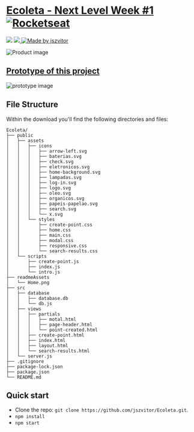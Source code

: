 # [Ecoleta - Next Level Week #1](https://skylab.rocketseat.com.br) [![Rocketseat](https://img.shields.io/badge/Rocketseat-%2304D361)](https://rocketseat.com.br)

<div>
  <img src="https://img.shields.io/github/repo-size/jszvitor/JavaScript-RocketSeat-Course">
  <a href="https://jszvitor.github.io">
    <img src="https://img.shields.io/badge/made%20by-jszvitor-brightgreen"/>
  </a>
  <a href="https://github.com/jszvitor">
    <img alt="Made by jszvitor" src="https://img.shields.io/github/followers/jszvitor?color=%2363FFA1&style=social">
  </a>
</div>

![Product image](https://raw.githubusercontent.com/jszvitor/public-assets/master/Ecoleta/Home.png)


## [Prototype of this project](https://www.figma.com/file/1SxgOMojOB2zYT0Mdk28lB/Ecoleta)

![prototype image](https://raw.githubusercontent.com/jszvitor/public-assets/master/Ecoleta/Prototype.png)


## File Structure
Within the download you'll find the following directories and files:

```
Ecoleta/
├── public
│   ├── assets
│   │   ├── icons
│   │   │   ├── arrow-left.svg
│   │   │   ├── baterias.svg
│   │   │   ├── check.svg
│   │   │   ├── eletronicos.svg
│   │   │   ├── home-background.svg
│   │   │   ├── lampadas.svg
│   │   │   ├── log-in.svg
│   │   │   ├── logo.svg
│   │   │   ├── oleo.svg
│   │   │   ├── organicos.svg
│   │   │   ├── papeis-papelao.svg
│   │   │   ├── search.svg
│   │   │   └── x.svg
│   │   └── styles
│   │       ├── create-point.css
│   │       ├── home.css
│   │       ├── main.css
│   │       ├── modal.css
│   │       ├── responsive.css
│   │       └── search-results.css
│   └── scripts
│       ├── create-point.js
│       ├── index.js
│       └── intro.js
├── readmeAssets
│   └── Home.png
├── src
│   ├── database
│   │   ├── database.db
│   │   └── db.js
│   ├── views
│   │   ├── partials
│   │   │   ├── motal.html
│   │   │   ├── page-header.html
│   │   │   └── point-created.html
│   │   ├── create-point.html
│   │   ├── index.html
│   │   ├── layout.html
│   │   └── search-results.html
│   └── server.js
├── .gitignore
├── package-lock.json
├── package.json
└── README.md
```


## Quick start

- Clone the repo: `git clone https://github.com/jszvitor/Ecoleta.git`.
- `npm install`
- `npm start`

